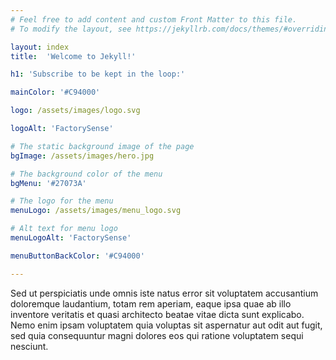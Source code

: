 ```yaml
---
# Feel free to add content and custom Front Matter to this file.
# To modify the layout, see https://jekyllrb.com/docs/themes/#overriding-theme-defaults

layout: index
title:  'Welcome to Jekyll!'

h1: 'Subscribe to be kept in the loop:'

mainColor: '#C94000'

logo: /assets/images/logo.svg

logoAlt: 'FactorySense'

# The static background image of the page
bgImage: /assets/images/hero.jpg

# The background color of the menu
bgMenu: '#27073A'

# The logo for the menu
menuLogo: /assets/images/menu_logo.svg

# Alt text for menu logo
menuLogoAlt: 'FactorySense'

menuButtonBackColor: '#C94000'

---
```

<p>Sed ut perspiciatis unde omnis iste natus error sit voluptatem accusantium doloremque laudantium, totam rem aperiam, eaque ipsa quae ab illo inventore veritatis et quasi architecto beatae vitae dicta sunt explicabo. Nemo enim ipsam voluptatem quia voluptas sit aspernatur aut odit aut fugit, sed quia consequuntur magni dolores eos qui ratione voluptatem sequi nesciunt.</p>